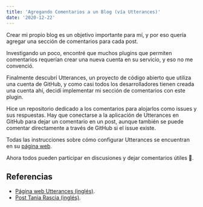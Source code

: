 ```yaml
---
title: 'Agregando Comentarios a un Blog (vía Utterances)'
date: '2020-12-22'
---
```


Crear mi propio blog es un objetivo importante para mí, y por eso quería agregar una sección de comentarios para cada post.

Investigando un poco, encontré que muchos plugins que permiten comentarios requerían crear una nueva cuenta en su servicio, y eso no me convenció.

Finalmente descubrí Utterances, un proyecto de código abierto que utiliza una cuenta de GitHub, y como casi todos los desarrolladores tienen creada una cuenta ahí, decidí implementar mi sección de comentarios con este plugin.

Hice un repositorio dedicado a los comentarios para alojarlos como issues y sus respuestas. Hay que conectarse a la aplicación de Utterances en GitHub para dejar un comentario en un post, aunque también se puede comentar directamente a través de GitHub si el issue existe.

Todas las instrucciones sobre cómo configurar Utterances se encuentran en su [página web](https://utteranc.es/).

Ahora todos pueden participar en discusiones y dejar comentarios útiles 🤩.

## Referencias

* [Página web Utterances (inglés)](https://utteranc.es/).
* [Post Tania Rascia (inglés)](https://www.taniarascia.com/adding-comments-to-my-blog/).